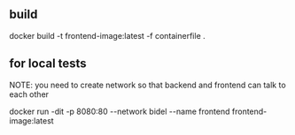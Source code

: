 ## build

docker build -t frontend-image:latest -f containerfile .

## for local tests

NOTE: you need to create network so that backend and frontend can talk to each other

docker run -dit -p 8080:80 --network bidel --name frontend frontend-image:latest
